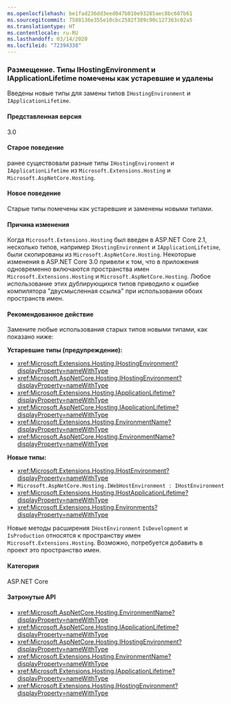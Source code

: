 ```yaml
---
ms.openlocfilehash: be1fad236dd3eed047b010e93285aec8bc607b61
ms.sourcegitcommit: 7588136e355e10cbc2582f389c90c127363c02a5
ms.translationtype: HT
ms.contentlocale: ru-RU
ms.lasthandoff: 03/14/2020
ms.locfileid: "72394338"
---
```

### <a name="hosting-ihostingenvironment-and-iapplicationlifetime-types-marked-obsolete-and-replaced"></a>Размещение. Типы IHostingEnvironment и IApplicationLifetime помечены как устаревшие и удалены

Введены новые типы для замены типов `IHostingEnvironment` и `IApplicationLifetime`.

#### <a name="version-introduced"></a>Представленная версия

3.0

#### <a name="old-behavior"></a>Старое поведение

ранее существовали разные типы `IHostingEnvironment` и `IApplicationLifetime` из `Microsoft.Extensions.Hosting` и `Microsoft.AspNetCore.Hosting`.

#### <a name="new-behavior"></a>Новое поведение

Старые типы помечены как устаревшие и заменены новыми типами.

#### <a name="reason-for-change"></a>Причина изменения

Когда `Microsoft.Extensions.Hosting` был введен в ASP.NET Core 2.1, несколько типов, например `IHostingEnvironment` и `IApplicationLifetime`, были скопированы из `Microsoft.AspNetCore.Hosting`. Некоторые изменения в ASP.NET Core 3.0 привели к том, что в приложения одновременно включаются пространства имен `Microsoft.Extensions.Hosting` и `Microsoft.AspNetCore.Hosting`. Любое использование этих дублирующихся типов приводило к ошибке компилятора "двусмысленная ссылка" при использовании обоих пространств имен.

#### <a name="recommended-action"></a>Рекомендованное действие

Замените любые использования старых типов новыми типами, как показано ниже:

**Устаревшие типы (предупреждение):**

- <xref:Microsoft.Extensions.Hosting.IHostingEnvironment?displayProperty=nameWithType>
- <xref:Microsoft.AspNetCore.Hosting.IHostingEnvironment?displayProperty=nameWithType>
- <xref:Microsoft.Extensions.Hosting.IApplicationLifetime?displayProperty=nameWithType>
- <xref:Microsoft.AspNetCore.Hosting.IApplicationLifetime?displayProperty=nameWithType>
- <xref:Microsoft.Extensions.Hosting.EnvironmentName?displayProperty=nameWithType>
- <xref:Microsoft.AspNetCore.Hosting.EnvironmentName?displayProperty=nameWithType>

**Новые типы:**

- <xref:Microsoft.Extensions.Hosting.IHostEnvironment?displayProperty=nameWithType>
- `Microsoft.AspNetCore.Hosting.IWebHostEnvironment : IHostEnvironment`
- <xref:Microsoft.Extensions.Hosting.IHostApplicationLifetime?displayProperty=nameWithType>
- <xref:Microsoft.Extensions.Hosting.Environments?displayProperty=nameWithType>

Новые методы расширения `IHostEnvironment` `IsDevelopment` и `IsProduction` относятся к пространству имен `Microsoft.Extensions.Hosting`. Возможно, потребуется добавить в проект это пространство имен.

#### <a name="category"></a>Категория

ASP.NET Core

#### <a name="affected-apis"></a>Затронутые API

- <xref:Microsoft.AspNetCore.Hosting.EnvironmentName?displayProperty=nameWithType>
- <xref:Microsoft.AspNetCore.Hosting.IApplicationLifetime?displayProperty=nameWithType>
- <xref:Microsoft.AspNetCore.Hosting.IHostingEnvironment?displayProperty=nameWithType>
- <xref:Microsoft.Extensions.Hosting.EnvironmentName?displayProperty=nameWithType>
- <xref:Microsoft.Extensions.Hosting.IApplicationLifetime?displayProperty=nameWithType>
- <xref:Microsoft.Extensions.Hosting.IHostingEnvironment?displayProperty=nameWithType>

<!-- 

#### Affected APIs

- `T:Microsoft.AspNetCore.Hosting.EnvironmentName`
- `T:Microsoft.AspNetCore.Hosting.IApplicationLifetime`
- `T:Microsoft.AspNetCore.Hosting.IHostingEnvironment`
- `T:Microsoft.Extensions.Hosting.EnvironmentName`
- `T:Microsoft.Extensions.Hosting.IApplicationLifetime`
- `T:Microsoft.Extensions.Hosting.IHostingEnvironment`

-->
